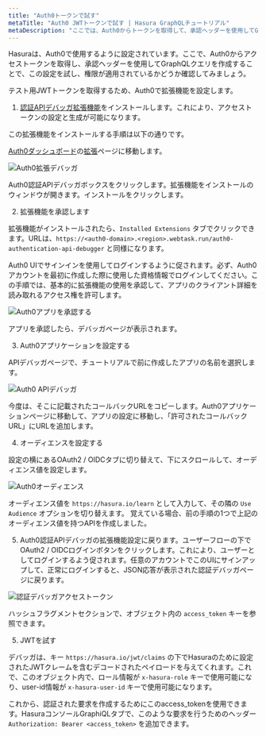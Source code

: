 ```yaml
---
title: "Auth0トークンで試す"
metaTitle: "Auth0 JWTトークンで試す | Hasura GraphQLチュートリアル"
metaDescription: "ここでは、Auth0からトークンを取得して、承認ヘッダーを使用してGraphQLクエリを作成することで、HasuraでAuth0セットアップを試す方法について学びます。"
---
```


Hasuraは、Auth0で使用するように設定されています。ここで、Auth0からアクセストークンを取得し、承認ヘッダーを使用してGraphQLクエリを作成することで、この設定を試し、権限が適用されているかどうか確認してみましょう。

テスト用JWTトークンを取得するため、Auth0で拡張機能を設定します。

1. [認証APIデバッガ拡張機能](https://auth0.com/docs/extensions/authentication-api-debugger-extension)をインストールします。これにより、アクセストークンの設定と生成が可能になります。

この拡張機能をインストールする手順は以下の通りです。

[Auth0ダッシュボード](https://manage.auth0.com/#)の[拡張](https://manage.auth0.com/#/extensions)ページに移動します。

![Auth0拡張デバッガ](https://graphql-engine-cdn.hasura.io/learn-hasura/assets/graphql-hasura/auth0-extensions-debugger.png)

Auth0認証APIデバッガボックスをクリックします。拡張機能をインストールのウィンドウが開きます。インストールをクリックします。

2. 拡張機能を承認します

拡張機能がインストールされたら、`Installed Extensions` タブでクリックできます。URLは、`https://<auth0-domain>.<region>.webtask.run/auth0-authentication-api-debugger` と同様になります。

Auth0 UIでサインインを使用してログインするように促されます。必ず、Auth0アカウントを最初に作成した際に使用した資格情報でログインしてください。この手順では、基本的に拡張機能の使用を承認して、アプリのクライアント詳細を読み取れるアクセス権を許可します。

![Auth0アプリを承認する](https://graphql-engine-cdn.hasura.io/learn-hasura/assets/graphql-hasura/authorize-auth0-app.png)

アプリを承認したら、デバッガページが表示されます。

3. Auth0アプリケーションを設定する

APIデバッガページで、チュートリアルで前に作成したアプリの名前を選択します。

![Auth0 APIデバッガ](https://graphql-engine-cdn.hasura.io/learn-hasura/assets/graphql-hasura/authentication-api-debugger.png)

今度は、そこに記載されたコールバックURLをコピーします。Auth0アプリケーションページに移動して、アプリの設定に移動し、「許可されたコールバックURL」にURLを追加します。

4. オーディエンスを設定する

設定の横にあるOAuth2 / OIDCタブに切り替えて、下にスクロールして、オーディエンス値を設定します。

![Auth0オーディエンス](https://graphql-engine-cdn.hasura.io/learn-hasura/assets/graphql-hasura/configure-audience.png)

オーディエンス値を `https://hasura.io/learn` として入力して、その隣の `Use Audience` オプションを切り替えます。
覚えている場合、前の手順の1つで上記のオーディエンス値を持つAPIを作成しました。

5. Auth0認証APIデバッガの拡張機能設定に戻ります。ユーザーフローの下でOAuth2 / OIDCログインボタンをクリックします。これにより、ユーザーとしてログインするよう促されます。任意のアカウントでこのUIにサインアップして、正常にログインすると、JSON応答が表示された認証デバッガページに戻ります。

![認証デバッガアクセストークン](https://graphql-engine-cdn.hasura.io/learn-hasura/assets/graphql-hasura/authentication-debugger-access-token.png)

ハッシュフラグメントセクションで、オブジェクト内の `access_token` キーを参照できます。

5. JWTを試す

デバッガは、キー `https://hasura.io/jwt/claims` の下でHasuraのために設定されたJWTクレームを含むデコードされたペイロードを与えてくれます。これで、このオブジェクト内で、ロール情報が `x-hasura-role` キーで使用可能になり、user-id情報が `x-hasura-user-id` キーで使用可能になります。

これから、認証された要求を作成するためにこのaccess_tokenを使用できます。HasuraコンソールGraphiQLタブで、このような要求を行うためのヘッダー `Authorization: Bearer <access_token>` を追加できます。
